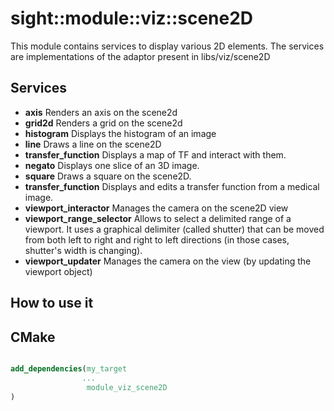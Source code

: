 # sight::module::viz::scene2D

This module contains services to display various 2D elements.
The services are implementations of the adaptor present in libs/viz/scene2D

## Services

- **axis**
  Renders an axis on the scene2d
- **grid2d**
  Renders a grid on the scene2d
- **histogram**
  Displays the histogram of an image
- **line**
  Draws a line on the scene2D
- **transfer_function**
  Displays a map of TF and interact with them.
- **negato**
  Displays one slice of an 3D image.
- **square**
  Draws a square on the scene2D.
- **transfer_function**
  Displays and edits a transfer function from a medical image.
- **viewport_interactor**
  Manages the camera on the scene2D view
- **viewport_range_selector**
  Allows to select a delimited range of a viewport.
  It uses a graphical delimiter (called shutter) that can be moved from both left to right
  and right to left directions (in those cases, shutter's width is changing).
- **viewport_updater**
  Manages the camera on the view (by updating the viewport object)

## How to use it

## CMake

```cmake

add_dependencies(my_target
                ...
                 module_viz_scene2D
)

```

